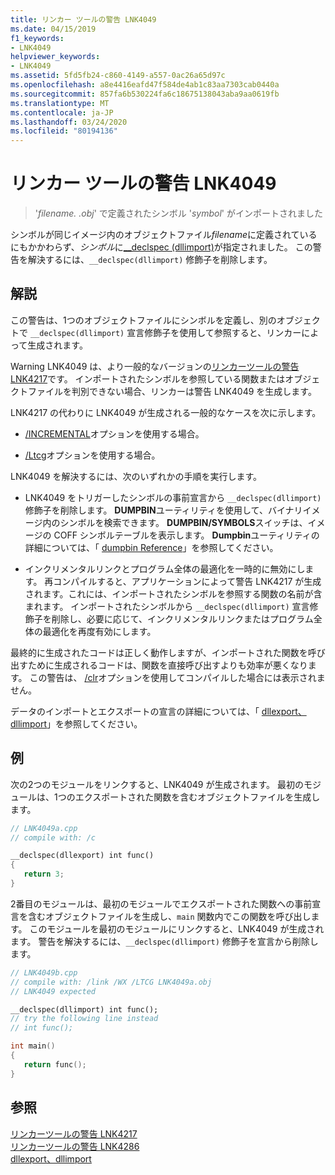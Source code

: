 ```yaml
---
title: リンカー ツールの警告 LNK4049
ms.date: 04/15/2019
f1_keywords:
- LNK4049
helpviewer_keywords:
- LNK4049
ms.assetid: 5fd5fb24-c860-4149-a557-0ac26a65d97c
ms.openlocfilehash: a8e4416eafd47f584de4ab1c83aa7303cab0440a
ms.sourcegitcommit: 857fa6b530224fa6c18675138043aba9aa0619fb
ms.translationtype: MT
ms.contentlocale: ja-JP
ms.lasthandoff: 03/24/2020
ms.locfileid: "80194136"
---
```

# <a name="linker-tools-warning-lnk4049"></a>リンカー ツールの警告 LNK4049

> '*filename. .obj*' で定義されたシンボル '*symbol*' がインポートされました

シンボルが同じイメージ内のオブジェクトファイル*filename*に定義されているにもかかわらず、*シンボル*に[__declspec (dllimport)](../../cpp/dllexport-dllimport.md)が指定されました。 この警告を解決するには、`__declspec(dllimport)` 修飾子を削除します。

## <a name="remarks"></a>解説

この警告は、1つのオブジェクトファイルにシンボルを定義し、別のオブジェクトで `__declspec(dllimport)` 宣言修飾子を使用して参照すると、リンカーによって生成されます。

Warning LNK4049 は、より一般的なバージョンの[リンカーツールの警告 LNK4217](linker-tools-warning-lnk4217.md)です。 インポートされたシンボルを参照している関数またはオブジェクトファイルを判別できない場合、リンカーは警告 LNK4049 を生成します。

LNK4217 の代わりに LNK4049 が生成される一般的なケースを次に示します。

- [/INCREMENTAL](../../build/reference/incremental-link-incrementally.md)オプションを使用する場合。

- [/Ltcg](../../build/reference/ltcg-link-time-code-generation.md)オプションを使用する場合。

LNK4049 を解決するには、次のいずれかの手順を実行します。

- LNK4049 をトリガーしたシンボルの事前宣言から `__declspec(dllimport)` 修飾子を削除します。 **DUMPBIN**ユーティリティを使用して、バイナリイメージ内のシンボルを検索できます。 **DUMPBIN/SYMBOLS**スイッチは、イメージの COFF シンボルテーブルを表示します。 **Dumpbin**ユーティリティの詳細については、「 [dumpbin Reference](../../build/reference/dumpbin-reference.md)」を参照してください。

- インクリメンタルリンクとプログラム全体の最適化を一時的に無効にします。 再コンパイルすると、アプリケーションによって警告 LNK4217 が生成されます。これには、インポートされたシンボルを参照する関数の名前が含まれます。 インポートされたシンボルから `__declspec(dllimport)` 宣言修飾子を削除し、必要に応じて、インクリメンタルリンクまたはプログラム全体の最適化を再度有効にします。

最終的に生成されたコードは正しく動作しますが、インポートされた関数を呼び出すために生成されるコードは、関数を直接呼び出すよりも効率が悪くなります。 この警告は、 [/clr](../../build/reference/clr-common-language-runtime-compilation.md)オプションを使用してコンパイルした場合には表示されません。

データのインポートとエクスポートの宣言の詳細については、「 [dllexport、dllimport](../../cpp/dllexport-dllimport.md)」を参照してください。

## <a name="example"></a>例

次の2つのモジュールをリンクすると、LNK4049 が生成されます。 最初のモジュールは、1つのエクスポートされた関数を含むオブジェクトファイルを生成します。

```cpp
// LNK4049a.cpp
// compile with: /c

__declspec(dllexport) int func()
{
   return 3;
}
```

2番目のモジュールは、最初のモジュールでエクスポートされた関数への事前宣言を含むオブジェクトファイルを生成し、`main` 関数内でこの関数を呼び出します。 このモジュールを最初のモジュールにリンクすると、LNK4049 が生成されます。 警告を解決するには、`__declspec(dllimport)` 修飾子を宣言から削除します。

```cpp
// LNK4049b.cpp
// compile with: /link /WX /LTCG LNK4049a.obj
// LNK4049 expected

__declspec(dllimport) int func();
// try the following line instead
// int func();

int main()
{
   return func();
}
```

## <a name="see-also"></a>参照

[リンカーツールの警告 LNK4217](linker-tools-warning-lnk4217.md) \
[リンカーツールの警告 LNK4286](linker-tools-warning-lnk4286.md) \
[dllexport、dllimport](../../cpp/dllexport-dllimport.md)
